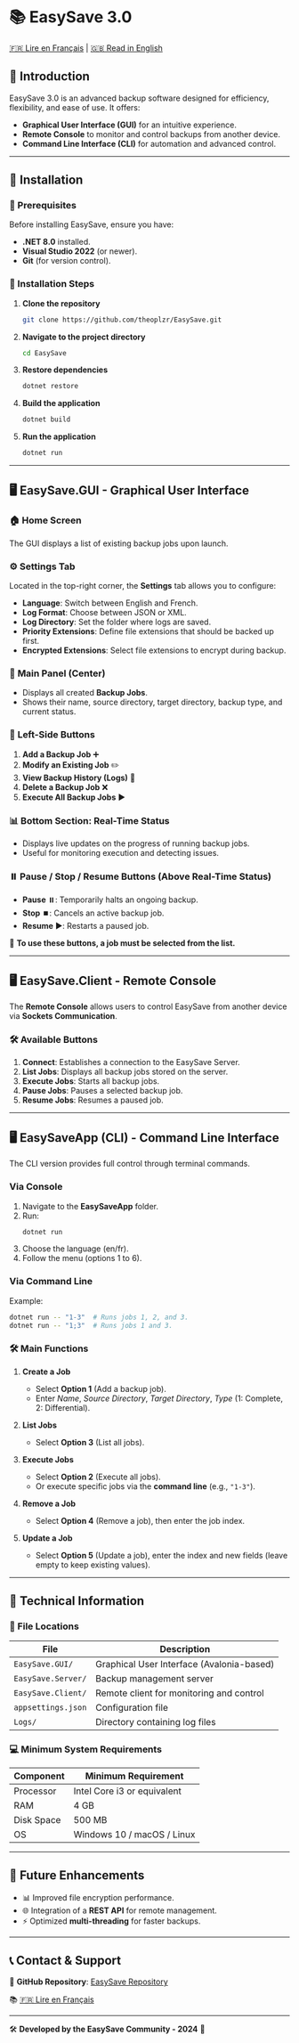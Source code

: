 # 📚 EasySave 3.0

[🇫🇷 Lire en Français](README_FR.md) | [🇬🇧 Read in English](README.md)

## 📌 Introduction
EasySave 3.0 is an advanced backup software designed for efficiency, flexibility, and ease of use. It offers:
- **Graphical User Interface (GUI)** for an intuitive experience.
- **Remote Console** to monitor and control backups from another device.
- **Command Line Interface (CLI)** for automation and advanced control.

---

## 🧐 Installation

### 📅 Prerequisites
Before installing EasySave, ensure you have:
- **.NET 8.0** installed.
- **Visual Studio 2022** (or newer).
- **Git** (for version control).

### 🚀 Installation Steps
1. **Clone the repository**
   ```sh
   git clone https://github.com/theoplzr/EasySave.git
   ```
2. **Navigate to the project directory**
   ```sh
   cd EasySave
   ```
3. **Restore dependencies**
   ```sh
   dotnet restore
   ```
4. **Build the application**
   ```sh
   dotnet build
   ```
5. **Run the application**
   ```sh
   dotnet run
   ```

---

## 🖥️ EasySave.GUI - Graphical User Interface

### 🏠 Home Screen
The GUI displays a list of existing backup jobs upon launch.

### ⚙️ **Settings Tab**
Located in the top-right corner, the **Settings** tab allows you to configure:
- **Language**: Switch between English and French.
- **Log Format**: Choose between JSON or XML.
- **Log Directory**: Set the folder where logs are saved.
- **Priority Extensions**: Define file extensions that should be backed up first.
- **Encrypted Extensions**: Select file extensions to encrypt during backup.

### 🔄 **Main Panel (Center)**
- Displays all created **Backup Jobs**.
- Shows their name, source directory, target directory, backup type, and current status.

### 📌 **Left-Side Buttons**
1. **Add a Backup Job** ➕
2. **Modify an Existing Job** ✏️
3. **View Backup History (Logs)** 📝
4. **Delete a Backup Job** ❌
5. **Execute All Backup Jobs** ▶️

### 📊 **Bottom Section: Real-Time Status**
- Displays live updates on the progress of running backup jobs.
- Useful for monitoring execution and detecting issues.

### ⏸️ **Pause / Stop / Resume Buttons** (Above Real-Time Status)
- **Pause** ⏸️: Temporarily halts an ongoing backup.
- **Stop** ⏹️: Cancels an active backup job.
- **Resume** ▶️: Restarts a paused job.

🚨 **To use these buttons, a job must be selected from the list.**

---

## 🖥️ EasySave.Client - Remote Console
The **Remote Console** allows users to control EasySave from another device via **Sockets Communication**.

### 🛠 Available Buttons
1. **Connect**: Establishes a connection to the EasySave Server.
2. **List Jobs**: Displays all backup jobs stored on the server.
3. **Execute Jobs**: Starts all backup jobs.
4. **Pause Jobs**: Pauses a selected backup job.
5. **Resume Jobs**: Resumes a paused job.

---

## 🖥️ EasySaveApp (CLI) - Command Line Interface
The CLI version provides full control through terminal commands.

### Via Console
1. Navigate to the **EasySaveApp** folder.
2. Run:
   ```sh
   dotnet run
   ```
3. Choose the language (en/fr).
4. Follow the menu (options 1 to 6).

### Via Command Line
Example:
```sh
dotnet run -- "1-3"  # Runs jobs 1, 2, and 3.
dotnet run -- "1;3"  # Runs jobs 1 and 3.
```

### 🛠 Main Functions
1. **Create a Job**  
   - Select **Option 1** (Add a backup job).
   - Enter *Name*, *Source Directory*, *Target Directory*, *Type* (1: Complete, 2: Differential).

2. **List Jobs**  
   - Select **Option 3** (List all jobs).

3. **Execute Jobs**  
   - Select **Option 2** (Execute all jobs).
   - Or execute specific jobs via the **command line** (e.g., `"1-3"`).

4. **Remove a Job**  
   - Select **Option 4** (Remove a job), then enter the job index.

5. **Update a Job**  
   - Select **Option 5** (Update a job), enter the index and new fields (leave empty to keep existing values).

---

## 🧪 Technical Information
### 📍 File Locations
| File | Description |
|------|------------|
| `EasySave.GUI/` | Graphical User Interface (Avalonia-based) |
| `EasySave.Server/` | Backup management server |
| `EasySave.Client/` | Remote client for monitoring and control |
| `appsettings.json` | Configuration file |
| `Logs/` | Directory containing log files |

### 💻 Minimum System Requirements
| Component | Minimum Requirement |
|-----------|--------------------|
| Processor | Intel Core i3 or equivalent |
| RAM | 4 GB |
| Disk Space | 500 MB |
| OS | Windows 10 / macOS / Linux |

---

## 🚀 Future Enhancements
- 📊 Improved file encryption performance.
- 🌐 Integration of a **REST API** for remote management.
- ⚡ Optimized **multi-threading** for faster backups.

---

## 📞 Contact & Support
📌 **GitHub Repository**: [EasySave Repository](https://github.com/theoplzr/EasySave)

📚 [🇫🇷 Lire en Français](README_FR.md)

---

🛠️ **Developed by the EasySave Community - 2024** 🚀
